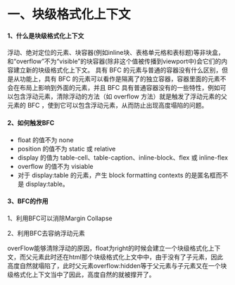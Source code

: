 # 一、块级格式化上下文

#### 1、什么是块级格式化上下文

  浮动、绝对定位的元素、块容器(例如inline块、表格单元格和表标题)等非块盒，和“overflow”不为“visible”的块容器(除非这个值被传播到viewport中)会它们的内容建立新的块级格式化上下文。 具有 BFC 的元素与普通的容器没有什么区别，但是从功能上，具有 BFC 的元素可以看作是隔离了的独立容器，容器里面的元素不会在布局上影响到外面的元素，并且 BFC 具有普通容器没有的一些特性，例如可以包含浮动元素，清除浮动的方法（如 overflow 方法）就是触发了浮动元素的父元素的 BFC ，使到它可以包含浮动元素，从而防止出现高度塌陷的问题。 

#### 2、如何触发BFC

- float 的值不为 none
- position 的值不为 static 或 relative
- display 的值为 table-cell、table-caption、inline-block、flex 或 inline-flex
- overflow 的值不为 visiable
- 对于 display:table 的元素，产生 block formatting contexts 的是匿名框而不是 display:table。

#### 3、BFC的作用

1、利用BFC可以消除Margin Collapse

2、利用BFC去容纳浮动元素

overFlow能够清除浮动的原因，float为right的时候会建立一个块级格式化上下文，而父元素此时还在html那个块级格式化上文中中，由于没有了子元素，因此高度自然就塌陷了，此时父元素overflow:hidden等于父元素与子元素又在一个块级格式化上下文当中了因此，高度自然的就被撑开了。